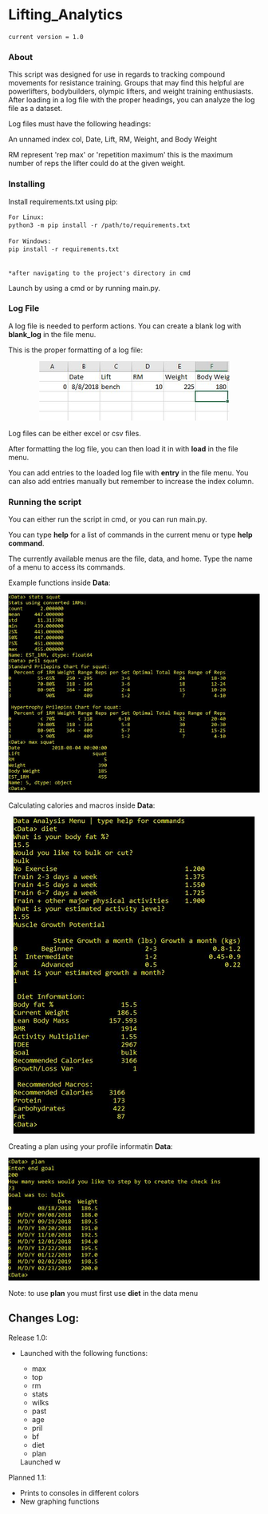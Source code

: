 # Lifting_Analytics
```
current version = 1.0
```

### About
This script was designed for use in regards to tracking compound movements for resistance training. Groups that may find this helpful are powerlifters, bodybuilders, olympic lifters, and weight training enthusiasts. After loading in a log file with the proper headings, you can analyze the log file as a dataset. 

Log files must have the following headings:

An unnamed index col, Date, Lift, RM, Weight, and Body Weight

RM represent 'rep max' or 'repetition maximum' this is the maximum number of reps the lifter could do at the given weight.

### Installing

Install requirements.txt using pip:
```
For Linux:
python3 -m pip install -r /path/to/requirements.txt

For Windows:
pip install -r requirements.txt


*after navigating to the project's directory in cmd
```

Launch by using a cmd or by running main.py.


### Log File

A log file is needed to perform actions. You can create a blank log with <b>blank_log</b> in the file menu.

This is the proper formatting of a log file:

<p align="center">
  <img alt="Home Menu" src="https://github.com/JakeWnuk/Lifting_Analytics/blob/master/img/log_example.JPG">
</p>

Log files can be either excel or csv files.

After formatting the log file, you can then load it in with <b>load</b> in the file menu.

You can add entries to the loaded log file with <b>entry</b> in the file menu. You can also add entries manually but remember to increase the index column.

### Running the script

You can either run the script in cmd, or you can run main.py.

You can type <b>help</b> for a list of commands in the current menu or type <b>help command</b>.

The currently available menus are the file, data, and home. Type the name of a menu to access its commands.

Example functions inside <b>Data</b>:
<p align="center">
  <img alt="Home Menu" src="https://github.com/JakeWnuk/Lifting_Analytics/blob/master/img/example_data_functions.JPG">
</p>

Calculating calories and macros inside <b>Data</b>:
<p align="center">
  <img alt="Home Menu" src="https://github.com/JakeWnuk/Lifting_Analytics/blob/master/img/diet_example.JPG">
</p>

Creating a plan using your profile informatin <b>Data</b>:
<p align="center">
  <img alt="Home Menu" src="https://github.com/JakeWnuk/Lifting_Analytics/blob/master/img/plan_example.JPG">
</p>

Note: to use <b>plan</b> you must first use <b>diet</b> in the data menu


## Changes Log:

Release 1.0:
<ul>
  <li>Launched with the following functions:</li>
    <ul>
      <li>max</li>
      <li>top</li>
      <li>rm</li>
      <li>stats</li>
      <li>wilks</li>
      <li>past</li>
      <li>age</li>
      <li>pril</li>
      <li>bf</li>
      <li>diet</li>
      <li>plan</li>
    </ul
  <li>Launched w</li>
</ul>

Planned 1.1:
 <ul>
  <li>Prints to consoles in different colors</li>
  <li>New graphing functions</li>
  
</ul>
